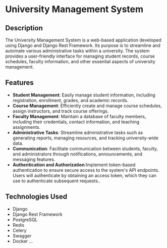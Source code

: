 
# University Management System



## Description

The University Management System is a web-based application developed using Django and Django Rest Framework. Its purpose is to streamline and automate various administrative tasks within a university. The system provides a user-friendly interface for managing student records, course schedules, faculty information, and other essential aspects of university management.

## Features

- **Student Management**: Easily manage student information, including registration, enrollment, grades, and academic records.
- **Course Management**: Efficiently create and manage course schedules, assign instructors, and track course offerings.
- **Faculty Management**: Maintain a database of faculty members, including their credentials, contact information, and teaching assignments.
- **Administrative Tasks**: Streamline administrative tasks such as generating reports, managing resources, and tracking university-wide data.
- **Communication**: Facilitate communication between students, faculty, and administrators through notifications, announcements, and messaging features.
- **Authentication and Authorization**:Implement token-based authentication to ensure secure access to the system's API endpoints. Users will authenticate by obtaining an access token, which they can use to authenticate subsequent requests..

## Technologies Used

- Django
- Django Rest Framework
- PostgreSQL
- Redis
- Celery
- Swagger
- Docker
...
